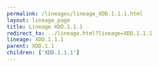 ```yaml
---
permalink: /lineages/lineage_XDD.1.1.1.html
layout: lineage_page
title: Lineage XDD.1.1.1
redirect_to: ../lineage.html?lineage=XDD.1.1.1
lineage: XDD.1.1.1
parent: XDD.1.1
children: ['XDD.1.1.1']
---
```

